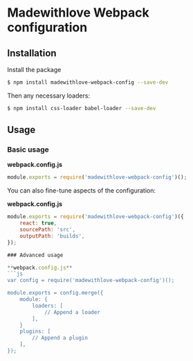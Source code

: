 # Madewithlove Webpack configuration

## Installation

Install the package

```bash
$ npm install madewithlove-webpack-config --save-dev
```

Then any necessary loaders:

```bash
$ npm install css-loader babel-loader --save-dev
```

## Usage

### Basic usage

**webpack.config.js**
```js
module.exports = require('madewithlove-webpack-config')();
```

You can also fine-tune aspects of the configuration:

**webpack.config.js**
```js
module.exports = require('madewithlove-webpack-config')({
    react: true,
    sourcePath: 'src',
    outputPath: 'builds',
});

### Advanced usage

**webpack.config.js**
```js
var config = require('madewithlove-webpack-config')();

module.exports = config.merge({
    module: {
        loaders: [
            // Append a loader
        ],
    }
    plugins: [
        // Append a plugin
    ],
});
```
